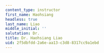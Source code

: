 ```yaml
---
content_type: instructor
first_name: Haohsiang
headless: true
last_name: Liao
middle_initial: ''
salutation: Dr.
title: Dr. Haohsiang Liao
uid: 2f5dbfdd-2a6e-aa13-c3d8-8317cc9a1ebd
---
```

